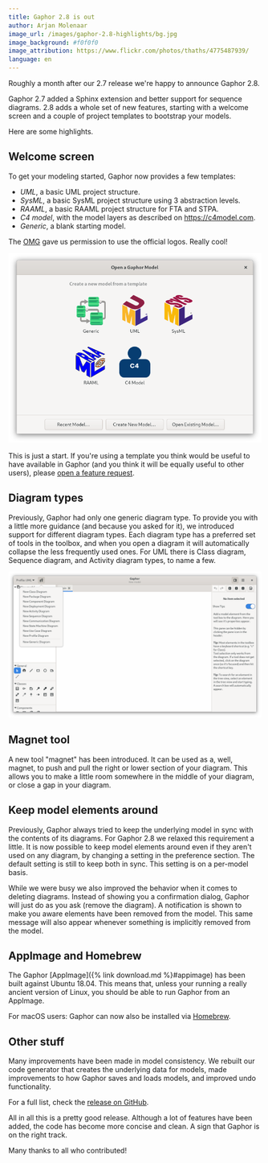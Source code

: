 ```yaml
---
title: Gaphor 2.8 is out
author: Arjan Molenaar
image_url: /images/gaphor-2.8-highlights/bg.jpg
image_background: #f0f0f0
image_attribution: https://www.flickr.com/photos/thaths/4775487939/
language: en
---
```


Roughly a month after our 2.7 release we're happy to announce Gaphor 2.8.

Gaphor 2.7 added a Sphinx extension and better support for sequence diagrams.
2.8 adds a whole set of new features, starting with a welcome screen and a couple
of project templates to bootstrap your models.

Here are some highlights.

<!--break-->

## Welcome screen

To get your modeling started, Gaphor now provides a few templates:

* _UML_, a basic UML project structure.
* _SysML_, a basic SysML project structure using 3 abstraction levels.
* _RAAML_, a basic RAAML project structure for FTA and STPA.
* _C4 model_, with the model layers as described on https://c4model.com.
* _Generic_, a blank starting model.

The [OMG](https://omg.org) gave us permission to use the official logos. Really cool!

![Welcome screen](/images/gaphor-2.8-highlights/welcome-screen.png)

This is just a start. If you're using a template you think would be useful to
have available in Gaphor (and you think it will be equally useful to other
users), please [open a feature
request](https://github.com/gaphor/gaphor/issues).

## Diagram types

Previously, Gaphor had only one generic diagram type. To provide you with a
little more guidance (and because you asked for it), we introduced support for
different diagram types. Each diagram type has a preferred set of tools in the
toolbox, and when you open a diagram it will automatically collapse the less
frequently used ones. For UML there is Class diagram, Sequence diagram, and
Activity diagram types, to name a few.

![Welcome screen](/images/gaphor-2.8-highlights/diagram-types.png)

## Magnet tool

A new tool "magnet" has been introduced. It can be used as a, well, magnet, to
push and pull the right or lower section of your diagram. This allows you to
make a little room somewhere in the middle of your diagram, or close a gap in
your diagram.

## Keep model elements around

Previously, Gaphor always tried to keep the underlying model in sync with the
contents of its diagrams. For Gaphor 2.8 we relaxed this requirement a little.
It is now possible to keep model elements around even if they aren't used on any
diagram, by changing a setting in the preference section. The default setting is
still to keep both in sync. This setting is on a per-model basis.

While we were busy we also improved the behavior when it comes to deleting
diagrams. Instead of showing you a confirmation dialog, Gaphor will just do as
you ask (remove the diagram). A notification is shown to make you aware elements
have been removed from the model. This same message will also appear whenever
something is implicitly removed from the model.

## AppImage and Homebrew

The Gaphor [AppImage]({% link download.md %}#appimage) has been built against Ubuntu
18.04. This means that, unless your running a really ancient version of Linux,
you should be able to run Gaphor from an AppImage.

For macOS users: Gaphor can now also be installed via
[Homebrew](https://formulae.brew.sh/cask/gaphor).

## Other stuff

Many improvements have been made in model consistency. We rebuilt our code
generator that creates the underlying data for models, made improvements to how
Gaphor saves and loads models, and improved undo functionality.

For a full list, check the [release on
GitHub](https://github.com/gaphor/gaphor/releases).

All in all this is a pretty good release. Although a lot of features have been
added, the code has become more concise and clean. A sign that Gaphor is on the
right track.

Many thanks to all who contributed!
